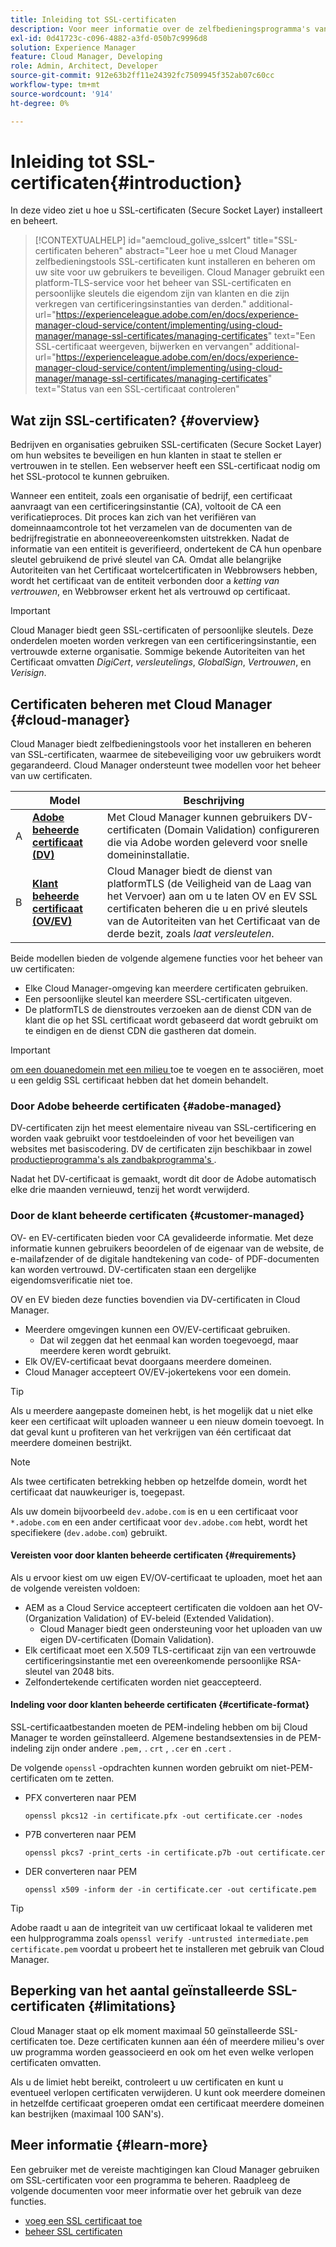 ```yaml
---
title: Inleiding tot SSL-certificaten
description: Voor meer informatie over de zelfbedieningsprogramma's van Cloud Manager kunt u SSL-certificaten installeren en beheren.
exl-id: 0d41723c-c096-4882-a3fd-050b7c9996d8
solution: Experience Manager
feature: Cloud Manager, Developing
role: Admin, Architect, Developer
source-git-commit: 912e63b2ff11e24392fc7509945f352ab07c60cc
workflow-type: tm+mt
source-wordcount: '914'
ht-degree: 0%

---
```



# Inleiding tot SSL-certificaten{#introduction}

In deze video ziet u hoe u SSL-certificaten (Secure Socket Layer) installeert en beheert.

>[!CONTEXTUALHELP]
>id="aemcloud_golive_sslcert"
>title="SSL-certificaten beheren"
>abstract="Leer hoe u met Cloud Manager zelfbedieningstools SSL-certificaten kunt installeren en beheren om uw site voor uw gebruikers te beveiligen. Cloud Manager gebruikt een platform-TLS-service voor het beheer van SSL-certificaten en persoonlijke sleutels die eigendom zijn van klanten en die zijn verkregen van certificeringsinstanties van derden."
>additional-url="https://experienceleague.adobe.com/en/docs/experience-manager-cloud-service/content/implementing/using-cloud-manager/manage-ssl-certificates/managing-certificates" text="Een SSL-certificaat weergeven, bijwerken en vervangen"
>additional-url="https://experienceleague.adobe.com/en/docs/experience-manager-cloud-service/content/implementing/using-cloud-manager/manage-ssl-certificates/managing-certificates" text="Status van een SSL-certificaat controleren"

## Wat zijn SSL-certificaten? {#overview}

Bedrijven en organisaties gebruiken SSL-certificaten (Secure Socket Layer) om hun websites te beveiligen en hun klanten in staat te stellen er vertrouwen in te stellen. Een webserver heeft een SSL-certificaat nodig om het SSL-protocol te kunnen gebruiken.

Wanneer een entiteit, zoals een organisatie of bedrijf, een certificaat aanvraagt van een certificeringsinstantie (CA), voltooit de CA een verificatieproces. Dit proces kan zich van het verifiëren van domeinnaamcontrole tot het verzamelen van de documenten van de bedrijfregistratie en abonneeovereenkomsten uitstrekken. Nadat de informatie van een entiteit is geverifieerd, ondertekent de CA hun openbare sleutel gebruikend de privé sleutel van CA. Omdat alle belangrijke Autoriteiten van het Certificaat wortelcertificaten in Webbrowsers hebben, wordt het certificaat van de entiteit verbonden door a *ketting van vertrouwen*, en Webbrowser erkent het als vertrouwd op certificaat.

>[!IMPORTANT]
>
>Cloud Manager biedt geen SSL-certificaten of persoonlijke sleutels. Deze onderdelen moeten worden verkregen van een certificeringsinstantie, een vertrouwde externe organisatie. Sommige bekende Autoriteiten van het Certificaat omvatten *DigiCert*, *versleutelings*, *GlobalSign*, *Vertrouwen*, en *Verisign*.

## Certificaten beheren met Cloud Manager {#cloud-manager}

Cloud Manager biedt zelfbedieningstools voor het installeren en beheren van SSL-certificaten, waarmee de sitebeveiliging voor uw gebruikers wordt gegarandeerd. Cloud Manager ondersteunt twee modellen voor het beheer van uw certificaten.

| | Model | Beschrijving |
| --- | --- | --- |
| A | **[Adobe beheerde certificaat (DV)](#adobe-managed)** | Met Cloud Manager kunnen gebruikers DV-certificaten (Domain Validation) configureren die via Adobe worden geleverd voor snelle domeininstallatie. |
| B | **[Klant beheerde certificaat (OV/EV)](#customer-managed)** | Cloud Manager biedt de dienst van platformTLS (de Veiligheid van de Laag van het Vervoer) aan om u te laten OV en EV SSL certificaten beheren die u en privé sleutels van de Autoriteiten van het Certificaat van de derde bezit, zoals *laat versleutelen*. |

Beide modellen bieden de volgende algemene functies voor het beheer van uw certificaten:

* Elke Cloud Manager-omgeving kan meerdere certificaten gebruiken.
* Een persoonlijke sleutel kan meerdere SSL-certificaten uitgeven.
* De platformTLS de dienstroutes verzoeken aan de dienst CDN van de klant die op het SSL certificaat wordt gebaseerd dat wordt gebruikt om te eindigen en de dienst CDN die gastheren dat domein.

>[!IMPORTANT]
>
>[ om een douanedomein met een milieu ](/help/implementing/cloud-manager/custom-domain-names/introduction.md) toe te voegen en te associëren, moet u een geldig SSL certificaat hebben dat het domein behandelt.

### Door Adobe beheerde certificaten {#adobe-managed}

DV-certificaten zijn het meest elementaire niveau van SSL-certificering en worden vaak gebruikt voor testdoeleinden of voor het beveiligen van websites met basiscodering. DV de certificaten zijn beschikbaar in zowel [ productieprogramma&#39;s als zandbakprogramma&#39;s ](/help/implementing/cloud-manager/getting-access-to-aem-in-cloud/program-types.md).

Nadat het DV-certificaat is gemaakt, wordt dit door de Adobe automatisch elke drie maanden vernieuwd, tenzij het wordt verwijderd.

### Door de klant beheerde certificaten {#customer-managed}

OV- en EV-certificaten bieden voor CA gevalideerde informatie. Met deze informatie kunnen gebruikers beoordelen of de eigenaar van de website, de e-mailafzender of de digitale handtekening van code- of PDF-documenten kan worden vertrouwd. DV-certificaten staan een dergelijke eigendomsverificatie niet toe.

OV en EV bieden deze functies bovendien via DV-certificaten in Cloud Manager.

* Meerdere omgevingen kunnen een OV/EV-certificaat gebruiken.
   * Dat wil zeggen dat het eenmaal kan worden toegevoegd, maar meerdere keren wordt gebruikt.
* Elk OV/EV-certificaat bevat doorgaans meerdere domeinen.
* Cloud Manager accepteert OV/EV-jokertekens voor een domein.

>[!TIP]
>
>Als u meerdere aangepaste domeinen hebt, is het mogelijk dat u niet elke keer een certificaat wilt uploaden wanneer u een nieuw domein toevoegt. In dat geval kunt u profiteren van het verkrijgen van één certificaat dat meerdere domeinen bestrijkt.

>[!NOTE]
>
>Als twee certificaten betrekking hebben op hetzelfde domein, wordt het certificaat dat nauwkeuriger is, toegepast.
>
>Als uw domein bijvoorbeeld `dev.adobe.com` is en u een certificaat voor `*.adobe.com` en een ander certificaat voor `dev.adobe.com` hebt, wordt het specifiekere (`dev.adobe.com`) gebruikt.

#### Vereisten voor door klanten beheerde certificaten {#requirements}

Als u ervoor kiest om uw eigen EV/OV-certificaat te uploaden, moet het aan de volgende vereisten voldoen:

* AEM as a Cloud Service accepteert certificaten die voldoen aan het OV- (Organization Validation) of EV-beleid (Extended Validation).
   * Cloud Manager biedt geen ondersteuning voor het uploaden van uw eigen DV-certificaten (Domain Validation).
* Elk certificaat moet een X.509 TLS-certificaat zijn van een vertrouwde certificeringsinstantie met een overeenkomende persoonlijke RSA-sleutel van 2048 bits.
* Zelfondertekende certificaten worden niet geaccepteerd.

#### Indeling voor door klanten beheerde certificaten {#certificate-format}

SSL-certificaatbestanden moeten de PEM-indeling hebben om bij Cloud Manager te worden geïnstalleerd. Algemene bestandsextensies in de PEM-indeling zijn onder andere `.pem,` . `crt` , `.cer` en `.cert` .

De volgende `openssl` -opdrachten kunnen worden gebruikt om niet-PEM-certificaten om te zetten.

* PFX converteren naar PEM

  ```shell
  openssl pkcs12 -in certificate.pfx -out certificate.cer -nodes
  ```

* P7B converteren naar PEM

  ```shell
  openssl pkcs7 -print_certs -in certificate.p7b -out certificate.cer
  ```

* DER converteren naar PEM

  ```shell
  openssl x509 -inform der -in certificate.cer -out certificate.pem
  ```

>[!TIP]
>
>Adobe raadt u aan de integriteit van uw certificaat lokaal te valideren met een hulpprogramma zoals `openssl verify -untrusted intermediate.pem certificate.pem` voordat u probeert het te installeren met gebruik van Cloud Manager.

## Beperking van het aantal geïnstalleerde SSL-certificaten {#limitations}

Cloud Manager staat op elk moment maximaal 50 geïnstalleerde SSL-certificaten toe. Deze certificaten kunnen aan één of meerdere milieu&#39;s over uw programma worden geassocieerd en ook om het even welke verlopen certificaten omvatten.

Als u de limiet hebt bereikt, controleert u uw certificaten en kunt u eventueel verlopen certificaten verwijderen. U kunt ook meerdere domeinen in hetzelfde certificaat groeperen omdat een certificaat meerdere domeinen kan bestrijken (maximaal 100 SAN&#39;s).

## Meer informatie {#learn-more}

Een gebruiker met de vereiste machtigingen kan Cloud Manager gebruiken om SSL-certificaten voor een programma te beheren. Raadpleeg de volgende documenten voor meer informatie over het gebruik van deze functies.

* [ voeg een SSL certificaat toe ](/help/implementing/cloud-manager/managing-ssl-certifications/add-ssl-certificate.md) <!--CQDOC-21758, #4 -->
* [ beheer SSL certificaten ](/help/implementing/cloud-manager/managing-ssl-certifications/managing-certificates.md) <!--CQDOC-21758, #4 -->

